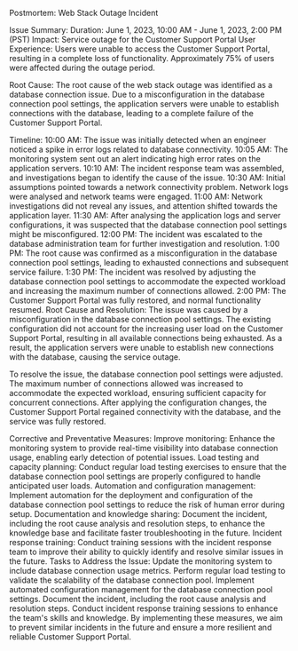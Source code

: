 
Postmortem: Web Stack Outage Incident
 
Issue Summary:
Duration: June 1, 2023, 10:00 AM - June 1, 2023, 2:00 PM (PST)
Impact: Service outage for the Customer Support Portal
User Experience: Users were unable to access the Customer Support Portal, resulting in a complete loss of functionality. Approximately 75% of users were affected during the outage period.
 
Root Cause:
The root cause of the web stack outage was identified as a database connection issue. Due to a misconfiguration in the database connection pool settings, the application servers were unable to establish connections with the database, leading to a complete failure of the Customer Support Portal.
 
Timeline:
10:00 AM: The issue was initially detected when an engineer noticed a spike in error logs related to database connectivity.
10:05 AM: The monitoring system sent out an alert indicating high error rates on the application servers.
10:10 AM: The incident response team was assembled, and investigations began to identify the cause of the issue.
10:30 AM: Initial assumptions pointed towards a network connectivity problem. Network logs were analysed and network teams were engaged.
11:00 AM: Network investigations did not reveal any issues, and attention shifted towards the application layer.
11:30 AM: After analysing the application logs and server configurations, it was suspected that the database connection pool settings might be misconfigured.
12:00 PM: The incident was escalated to the database administration team for further investigation and resolution.
1:00 PM: The root cause was confirmed as a misconfiguration in the database connection pool settings, leading to exhausted connections and subsequent service failure.
1:30 PM: The incident was resolved by adjusting the database connection pool settings to accommodate the expected workload and increasing the maximum number of connections allowed.
2:00 PM: The Customer Support Portal was fully restored, and normal functionality resumed.
Root Cause and Resolution:
The issue was caused by a misconfiguration in the database connection pool settings. The existing configuration did not account for the increasing user load on the Customer Support Portal, resulting in all available connections being exhausted. As a result, the application servers were unable to establish new connections with the database, causing the service outage.
 
To resolve the issue, the database connection pool settings were adjusted. The maximum number of connections allowed was increased to accommodate the expected workload, ensuring sufficient capacity for concurrent connections. After applying the configuration changes, the Customer Support Portal regained connectivity with the database, and the service was fully restored.
 
Corrective and Preventative Measures:
Improve monitoring: Enhance the monitoring system to provide real-time visibility into database connection usage, enabling early detection of potential issues.
Load testing and capacity planning: Conduct regular load testing exercises to ensure that the database connection pool settings are properly configured to handle anticipated user loads.
Automation and configuration management: Implement automation for the deployment and configuration of the database connection pool settings to reduce the risk of human error during setup.
Documentation and knowledge sharing: Document the incident, including the root cause analysis and resolution steps, to enhance the knowledge base and facilitate faster troubleshooting in the future.
Incident response training: Conduct training sessions with the incident response team to improve their ability to quickly identify and resolve similar issues in the future.
Tasks to Address the Issue:
Update the monitoring system to include database connection usage metrics.
Perform regular load testing to validate the scalability of the database connection pool.
Implement automated configuration management for the database connection pool settings.
Document the incident, including the root cause analysis and resolution steps.
Conduct incident response training sessions to enhance the team's skills and knowledge.
By implementing these measures, we aim to prevent similar incidents in the future and ensure a more resilient and reliable Customer Support Portal.


